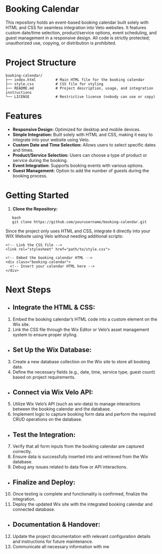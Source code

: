 # Booking Calendar
This repository holds an event-based booking calendar built solely with HTML and CSS for seamless integration into Veto websites. It features custom date/time selection, product/service options, event scheduling, and guest management in a responsive design. All code is strictly protected; unauthorized use, copying, or distribution is prohibited.

# Project Structure
```
booking-calendar/
├── index.html         # Main HTML file for the booking calendar
├── style.css          # CSS file for styling
├── README.md          # Project description, usage, and integration instructions
└── LICENSE            # Restrictive license (nobody can use or copy)

```
# Features

- **Responsive Design:** Optimized for desktop and mobile devices.
- **Simple Integration:** Built solely with HTML and CSS, making it easy to integrate into your website using Veto.
- **Custom Date and Time Selection:** Allows users to select specific dates and times.
- **Product/Service Selection:** Users can choose a type of product or service during the booking.
- **Event Integration:** Supports booking events with various options.
- **Guest Management:** Option to add the number of guests during the booking process.

# Getting Started

1. **Clone the Repository:**
```
   bash
   git clone https://github.com/yourusername/booking-calendar.git
```
Since the project only uses HTML and CSS, integrate it directly into your WIX Website using Velo without needing additional scripts:
```
<!-- Link the CSS file -->
<link rel="stylesheet" href="path/to/style.css">

<!-- Embed the booking calendar HTML -->
<div class="booking-calendar">
  <!-- Insert your calendar HTML here -->
</div>
```

# Next Steps

- ## Integrate the HTML & CSS:
1. Embed the booking calendar’s HTML code into a custom element on the Wix site.
2. Link the CSS file through the Wix Editor or Velo’s asset management system to ensure proper styling.
- ## Set Up the Wix Database:
3. Create a new database collection on the Wix site to store all booking data.
4. Define the necessary fields (e.g., date, time, service type, guest count) based on project requirements.
- ## Connect via Wix Velo API:
5. Utilize Wix Velo’s API (such as wix-data) to manage interactions between the booking calendar and the database.
6. Implement logic to capture booking form data and perform the required CRUD operations on the database.
- ## Test the Integration:
7. Verify that all form inputs from the booking calendar are captured correctly.
8. Ensure data is successfully inserted into and retrieved from the Wix database.
9. Debug any issues related to data flow or API interactions.
- ## Finalize and Deploy:
10. Once testing is complete and functionality is confirmed, finalize the integration.
11.  Deploy the updated Wix site with the integrated booking calendar and connected database.
- ## Documentation & Handover:
12. Update the project documentation with relevant configuration details and instructions for future maintenance.
13. Communicate all necessary information with me
